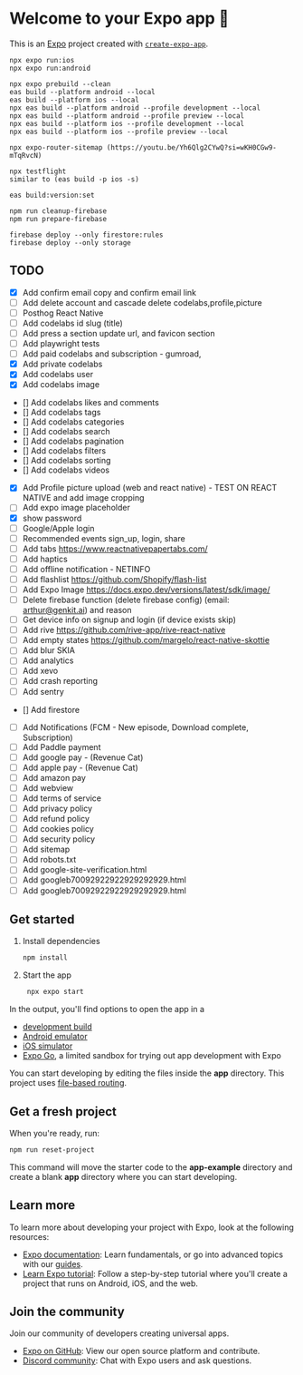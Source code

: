 # Welcome to your Expo app 👋

This is an [Expo](https://expo.dev) project created with [`create-expo-app`](https://www.npmjs.com/package/create-expo-app).

```
npx expo run:ios
npx expo run:android

npx expo prebuild --clean
eas build --platform android --local
eas build --platform ios --local
npx eas build --platform android --profile development --local
npx eas build --platform android --profile preview --local
npx eas build --platform ios --profile development --local
npx eas build --platform ios --profile preview --local

npx expo-router-sitemap (https://youtu.be/Yh6Qlg2CYwQ?si=wKH0CGw9-mTqRvcN)

npx testflight
similar to (eas build -p ios -s)

eas build:version:set

npm run cleanup-firebase
npm run prepare-firebase

firebase deploy --only firestore:rules
firebase deploy --only storage
```

## TODO

- [x] Add confirm email copy and confirm email link
- [ ] Add delete account and cascade delete codelabs,profile,picture
- [ ] Posthog React Native
- [ ] Add codelabs id slug (title)
- [ ] Add press a section update url, and favicon section
- [ ] Add playwright tests
- [ ] Add paid codelabs and subscription - gumroad,
- [x] Add private codelabs
- [x] Add codelabs user
- [x] Add codelabs image
- [] Add codelabs likes and comments
- [] Add codelabs tags
- [] Add codelabs categories
- [] Add codelabs search
- [] Add codelabs pagination
- [] Add codelabs filters
- [] Add codelabs sorting
- [] Add codelabs videos
- [x] Add Profile picture upload (web and react native) - TEST ON REACT NATIVE and add image cropping
- [ ] Add expo image placeholder
- [x] show password
- [ ] Google/Apple login
- [ ] Recommended events sign_up, login, share
- [ ] Add tabs https://www.reactnativepapertabs.com/
- [ ] Add haptics
- [ ] Add offline notification - NETINFO
- [ ] Add flashlist https://github.com/Shopify/flash-list
- [ ] Add Expo Image https://docs.expo.dev/versions/latest/sdk/image/
- [ ] Delete firebase function (delete firebase config) (email: arthur@genkit.ai) and reason
- [ ] Get device info on signup and login (if device exists skip)
- [ ] Add rive https://github.com/rive-app/rive-react-native
- [ ] Add empty states https://github.com/margelo/react-native-skottie
- [ ] Add blur SKIA
- [ ] Add analytics
- [ ] Add xevo
- [ ] Add crash reporting
- [ ] Add sentry
- [] Add firestore
- [ ] Add Notifications (FCM - New episode, Download complete, Subscription)
- [ ] Add Paddle payment
- [ ] Add google pay - (Revenue Cat)
- [ ] Add apple pay - (Revenue Cat)
- [ ] Add amazon pay
- [ ] Add webview
- [ ] Add terms of service
- [ ] Add privacy policy
- [ ] Add refund policy
- [ ] Add cookies policy
- [ ] Add security policy
- [ ] Add sitemap
- [ ] Add robots.txt
- [ ] Add google-site-verification.html
- [ ] Add googleb70092922922929292929.html
- [ ] Add googleb70092922922929292929.html

## Get started

1. Install dependencies

   ```bash
   npm install
   ```

2. Start the app

   ```bash
    npx expo start
   ```

In the output, you'll find options to open the app in a

- [development build](https://docs.expo.dev/develop/development-builds/introduction/)
- [Android emulator](https://docs.expo.dev/workflow/android-studio-emulator/)
- [iOS simulator](https://docs.expo.dev/workflow/ios-simulator/)
- [Expo Go](https://expo.dev/go), a limited sandbox for trying out app development with Expo

You can start developing by editing the files inside the **app** directory. This project uses [file-based routing](https://docs.expo.dev/router/introduction).

## Get a fresh project

When you're ready, run:

```bash
npm run reset-project
```

This command will move the starter code to the **app-example** directory and create a blank **app** directory where you can start developing.

## Learn more

To learn more about developing your project with Expo, look at the following resources:

- [Expo documentation](https://docs.expo.dev/): Learn fundamentals, or go into advanced topics with our [guides](https://docs.expo.dev/guides).
- [Learn Expo tutorial](https://docs.expo.dev/tutorial/introduction/): Follow a step-by-step tutorial where you'll create a project that runs on Android, iOS, and the web.

## Join the community

Join our community of developers creating universal apps.

- [Expo on GitHub](https://github.com/expo/expo): View our open source platform and contribute.
- [Discord community](https://chat.expo.dev): Chat with Expo users and ask questions.
